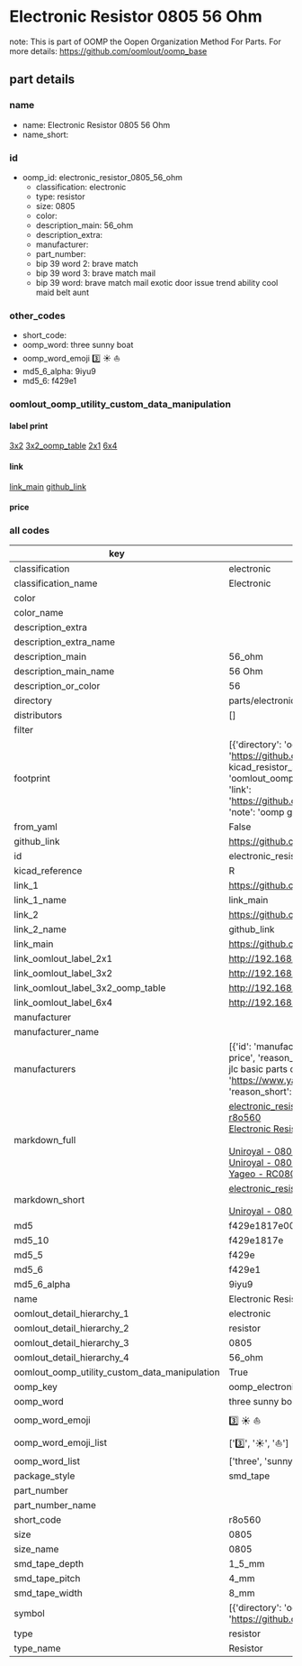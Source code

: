 # Electronic Resistor 0805 56 Ohm  

note: This is part of OOMP the Oopen Organization Method For Parts. For more details: https://github.com/oomlout/oomp_base

##  part details





### name
* name: Electronic Resistor 0805 56 Ohm
* name_short: 
### id
* oomp_id: electronic_resistor_0805_56_ohm
  * classification: electronic
  * type: resistor
  * size: 0805
  * color: 
  * description_main: 56_ohm
  * description_extra: 
  * manufacturer: 
  * part_number: 
  * bip 39 word 2: brave match
  * bip 39 word 3: brave match mail
  * bip 39 word: brave match mail exotic door issue trend ability cool maid belt aunt

### other_codes
* short_code: 
* oomp_word: three sunny boat
* oomp_word_emoji :three: :sunny: :boat:
* md5_6_alpha: 9iyu9
* md5_6: f429e1






### oomlout_oomp_utility_custom_data_manipulation
#### label print
[3x2](http://192.168.1.245:1112/?label=oomp%209iyu9)
[3x2_oomp_table](http://192.168.1.107:1112/?label=oomp%209iyu9)
[2x1](http://192.168.1.242:1112/?label=oomp%209iyu9)
[6x4](http://192.168.1.55:1112/?label=oomp%209iyu9)    

#### link

[link_main](https://github.com/oomlout/oomlout_oomp_current_version_messy/tree/main/parts/electronic_resistor_0805_56_ohm) [github_link](https://github.com/oomlout/oomlout_oomp_part_src/tree/main/parts/electronic_resistor_0805_56_ohm)                             

#### price







### all codes 
| key | value |  
| --- | --- |  
| classification | electronic |  
| classification_name | Electronic |  
| color |  |  
| color_name |  |  
| description_extra |  |  
| description_extra_name |  |  
| description_main | 56_ohm |  
| description_main_name | 56 Ohm |  
| description_or_color | 56 |  
| directory | parts/electronic_resistor_0805_56_ohm |  
| distributors | [] |  
| filter |  |  
| footprint | [{'directory': 'oomlout_oomp_footprint_bot/footprints/kicad_resistor_smd_r_0805_2012metric//working/working.kicad_mod', 'index': 0, 'link': 'https://github.com/oomlout/oomlout_oomp_footprint_bot/tree/main/foootprntss/kicad_resistor_smd_r_0805_2012metric', 'note': 'source footprint kicad_resistor_smd_r_0805_2012metric', 'oomp_key': 'oomp_kicad_resistor_smd_r_0805_2012metric'}, {'directory': 'oomlout_oomp_footprint_bot/footprints/oomlout_oomlout_oomp_part_footprints_r8o560_electronic_resistor_0805_56_ohm//working/working.kicad_mod', 'index': 1, 'link': 'https://github.com/oomlout/oomlout_oomp_footprint_bot/tree/main/foootprntss/oomlout_oomlout_oomp_part_footprints_r8o560_electronic_resistor_0805_56_ohm', 'note': 'oomp generated footprint', 'oomp_key': 'oomp_oomlout_oomlout_oomp_part_footprints_r8o560_electronic_resistor_0805_56_ohm'}] |  
| from_yaml | False |  
| github_link | https://github.com/oomlout/oomlout_oomp_part_src/tree/main/parts/electronic_resistor_0805_56_ohm |  
| id | electronic_resistor_0805_56_ohm |  
| kicad_reference | R |  
| link_1 | https://github.com/oomlout/oomlout_oomp_current_version_messy/tree/main/parts/electronic_resistor_0805_56_ohm |  
| link_1_name | link_main |  
| link_2 | https://github.com/oomlout/oomlout_oomp_part_src/tree/main/parts/electronic_resistor_0805_56_ohm |  
| link_2_name | github_link |  
| link_main | https://github.com/oomlout/oomlout_oomp_current_version_messy/tree/main/parts/electronic_resistor_0805_56_ohm |  
| link_oomlout_label_2x1 | http://192.168.1.242:1112/?label=oomp%209iyu9 |  
| link_oomlout_label_3x2 | http://192.168.1.245:1112/?label=oomp%209iyu9 |  
| link_oomlout_label_3x2_oomp_table | http://192.168.1.107:1112/?label=oomp%209iyu9 |  
| link_oomlout_label_6x4 | http://192.168.1.55:1112/?label=oomp%209iyu9 |  
| manufacturer |  |  
| manufacturer_name |  |  
| manufacturers | [{'id': 'manufacturer_uniroyal', 'link': '', 'name': 'Uniroyal', 'note': {'reason': 'did this one first, but not in jlc pcb basic parts and 1 percent are and they are the same price', 'reason_short': 'not in jlc basic parts'}, 'part_number': '0805W8J0560T5E'}, {'id': 'manufacturer_uniroyal', 'link': '', 'name': 'Uniroyal', 'note': {'reason': 'in the jlc basic parts catalogue', 'reason_short': 'jlc basic part'}, 'part_number': '0805W8F056-1T5E'}, {'id': 'manufacturer_yageo', 'link': 'https://www.yageo.com/en/Chart/Download/pdf/RC0805JR-0756RL', 'name': 'Yageo', 'note': {'reason': 'yageo is a commonly cross referenced part number', 'reason_short': 'available everywhere'}, 'part_number': 'RC0805JR-0756RL'}] |  
| markdown_full | [electronic_resistor_0805_56_ohm](https://github.com/oomlout/oomlout_oomp_current_version_messy/tree/main/parts/electronic_resistor_0805_56_ohm)<br>[r8o560](https://github.com/oomlout/oomlout_oomp_current_version_messy/tree/main/parts/electronic_resistor_0805_56_ohm)<br>[Electronic Resistor 0805 56 Ohm](https://github.com/oomlout/oomlout_oomp_current_version_messy/tree/main/parts/electronic_resistor_0805_56_ohm)<br><br>[Uniroyal - 0805W8J0560T5E- not in jlc basic parts]() [(L)  ](https://www.lcsc.com/search?q=0805W8J0560T5E)[(D)  ](https://www.digikey.com/en/products?keywords=0805W8J0560T5E)[(M)  ](https://www.mouser.com/Search/Refine?Keyword=0805W8J0560T5E)[(N)  ](https://www.newark.com/search?st=0805W8J0560T5E)[(SZ)  ](https://so.szlcsc.com/global.html?k=0805W8J0560T5E)<br>[Uniroyal - 0805W8F056-1T5E- jlc basic part]() [(L)  ](https://www.lcsc.com/search?q=0805W8F056-1T5E)[(D)  ](https://www.digikey.com/en/products?keywords=0805W8F056-1T5E)[(M)  ](https://www.mouser.com/Search/Refine?Keyword=0805W8F056-1T5E)[(N)  ](https://www.newark.com/search?st=0805W8F056-1T5E)[(SZ)  ](https://so.szlcsc.com/global.html?k=0805W8F056-1T5E)<br>[Yageo - RC0805JR-0756RL- available everywhere](https://www.yageo.com/en/Chart/Download/pdf/RC0805JR-0756RL) [(L)  ](https://www.lcsc.com/search?q=RC0805JR-0756RL)[(D)  ](https://www.digikey.com/en/products?keywords=RC0805JR-0756RL)[(M)  ](https://www.mouser.com/Search/Refine?Keyword=RC0805JR-0756RL)[(N)  ](https://www.newark.com/search?st=RC0805JR-0756RL)[(SZ)  ](https://so.szlcsc.com/global.html?k=RC0805JR-0756RL)<br> |  
| markdown_short | [electronic_resistor_0805_56_ohm](https://github.com/oomlout/oomlout_oomp_current_version_messy/tree/main/parts/electronic_resistor_0805_56_ohm)<br><br>[Uniroyal - 0805W8J0560T5E- not in jlc basic parts]()[Uniroyal - 0805W8F056-1T5E- jlc basic part]()[Yageo - RC0805JR-0756RL- available everywhere](https://www.yageo.com/en/Chart/Download/pdf/RC0805JR-0756RL) |  
| md5 | f429e1817e003d01daa0b5010c6230da |  
| md5_10 | f429e1817e |  
| md5_5 | f429e |  
| md5_6 | f429e1 |  
| md5_6_alpha | 9iyu9 |  
| name | Electronic Resistor 0805 56 Ohm |  
| oomlout_detail_hierarchy_1 | electronic |  
| oomlout_detail_hierarchy_2 | resistor |  
| oomlout_detail_hierarchy_3 | 0805 |  
| oomlout_detail_hierarchy_4 | 56_ohm |  
| oomlout_oomp_utility_custom_data_manipulation | True |  
| oomp_key | oomp_electronic_resistor_0805_56_ohm |  
| oomp_word | three sunny boat |  
| oomp_word_emoji | :three: :sunny: :boat: |  
| oomp_word_emoji_list | [':three:', ':sunny:', ':boat:'] |  
| oomp_word_list | ['three', 'sunny', 'boat'] |  
| package_style | smd_tape |  
| part_number |  |  
| part_number_name |  |  
| short_code | r8o560 |  
| size | 0805 |  
| size_name | 0805 |  
| smd_tape_depth | 1_5_mm |  
| smd_tape_pitch | 4_mm |  
| smd_tape_width | 8_mm |  
| symbol | [{'directory': 'oomlout_oomp_symbol_bot/symbols/kicad_device_r//working/working.kicad_sym', 'index': 0, 'link': 'https://github.com/oomlout/oomlout_oomp_symbol_bot/tree/main/symbols/kicad_device_r', 'oomp_key': 'oomp_kicad_device_r'}] |  
| type | resistor |  
| type_name | Resistor |  
